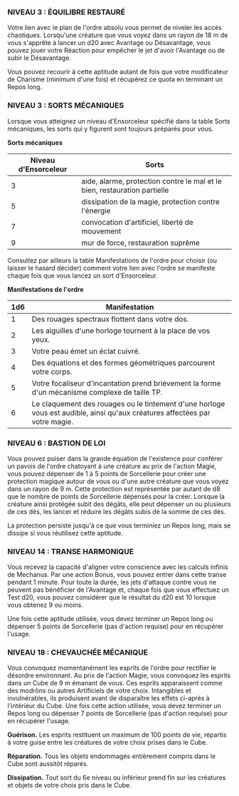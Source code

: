 
### NIVEAU 3 : ÉQUILIBRE RESTAURÉ

Votre lien avec le plan de l'ordre absolu vous permet de niveler les accès chaotiques. Lorsqu'une créature que vous voyez dans un rayon de 18 m de vous s'apprête à lancer un d20 avec Avantage ou Désavantage, vous pouvez jouer votre Réaction pour empêcher le jet d'avoir l'Avantage ou de subir le Désavantage.

Vous pouvez recourir à cette aptitude autant de fois que votre modificateur de Charisme (minimum d'une fois) et récupérez ce quota en terminant un Repos long.

### NIVEAU 3 : SORTS MÉCANIQUES

Lorsque vous atteignez un niveau d'Ensorceleur spécifié dans la table Sorts mécaniques, les sorts qui y figurent sont toujours préparés pour vous.

**Sorts mécaniques**

|Niveau d'Ensorceleur|Sorts|
|---|---|
|3|aide, alarme, protection contre le mal et le bien, restauration partielle|
|5|dissipation de la magie, protection contre l'énergie|
|7|convocation d'artificiel, liberté de mouvement|
|9|mur de force, restauration suprême|

Consultez par ailleurs la table Manifestations de l'ordre pour choisir (ou laisser le hasard décider) comment votre lien avec l'ordre se manifeste chaque fois que vous lancez un sort d'Ensorceleur.


**Manifestations de l'ordre**

|1d6|Manifestation|
|---|---|
|1|Des rouages spectraux flottent dans votre dos.|
|2|Les aiguilles d'une horloge tournent à la place de vos yeux.|
|3|Votre peau émet un éclat cuivré.|
|4|Des équations et des formes géométriques parcourent votre corps.|
|5|Votre focaliseur d'incantation prend brièvement la forme d'un mécanisme complexe de taille TP.|
|6|Le claquement des rouages ou le tintement d'une horloge vous est audible, ainsi qu'aux créatures affectées par votre magie.|

### NIVEAU 6 : BASTION DE LOI

Vous pouvez puiser dans la grande équation de l'existence pour conférer un pavois de l'ordre chatoyant à une créature au prix de l'action Magie, vous pouvez dépenser de 1 à 5 points de Sorcellerie pour créer une protection magique autour de vous ou d'une autre créature que vous voyez dans un rayon de 9 m. Cette protection est représentée par autant de d8 que le nombre de points de Sorcellerie dépensés pour la créer. Lorsque la créature ainsi protégée subit des dégâts, elle peut dépenser un ou plusieurs de ces dés, les lancer et réduire les dégâts subis de la somme de ces dés.

La protection persiste jusqu'à ce que vous terminiez un Repos long, mais se dissipe si vous réutilisez cette aptitude.

### NIVEAU 14 : TRANSE HARMONIQUE

Vous recevez la capacité d'aligner votre conscience avec les calculs infinis de Mechanus. Par une action Bonus, vous pouvez entrer dans cette transe pendant 1 minute. Pour toute la durée, les jets d'attaque contre vous ne peuvent pas bénéficier de l'Avantage et, chaque fois que vous effectuez un Test d20, vous pouvez considérer que le résultat du d20 est 10 lorsque vous obtenez 9 ou moins.

Une fois cette aptitude utilisée, vous devez terminer un Repos long ou dépenser 5 points de Sorcellerie (pas d'action requise) pour en récupérer l'usage.

### NIVEAU 18 : CHEVAUCHÉE MÉCANIQUE

Vous convoquez momentanément les esprits de l'ordre pour rectifier le désordre environnant. Au prix de l'action Magie, vous convoquez les esprits dans un Cube de 9 m émanant de vous. Ces esprits apparaissent comme des modrôns ou autres Artificiels de votre choix. Intangibles et invulnérables, ils produisent avant de disparaître les effets ci-après à l'intérieur du Cube. Une fois cette action utilisée, vous devez terminer un Repos long ou dépenser 7 points de Sorcellerie (pas d'action requise) pour en récupérer l'usage.

**Guérison.** Les esprits restituent un maximum de 100 points de vie, répartis à votre guise entre les créatures de votre choix prises dans le Cube.

**Réparation.** Tous les objets endommagés entièrement compris dans le Cube sont aussitôt réparés.

**Dissipation.** Tout sort du 6e niveau ou inférieur prend fin sur les créatures et objets de votre choix pris dans le Cube.